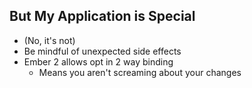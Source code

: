 ##  But My Application is Special

- (No, it's not)
- Be mindful of unexpected side effects
- Ember 2 allows opt in 2 way binding
  - Means you aren't screaming about your changes
